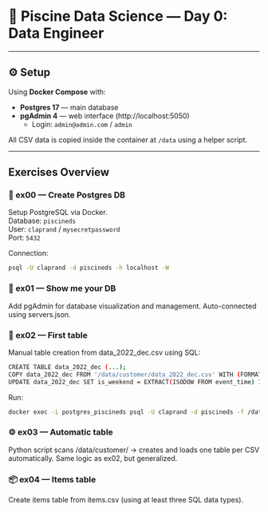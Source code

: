 # 🧠 Piscine Data Science — Day 0: Data Engineer

---

## ⚙️ Setup

Using **Docker Compose** with:
- **Postgres 17** — main database  
- **pgAdmin 4** — web interface (http://localhost:5050)  
  - Login: `admin@admin.com` / `admin`

All CSV data is copied inside the container at `/data` using a helper script.

---

## Exercises Overview

### 🧱 ex00 — Create Postgres DB  
Setup PostgreSQL via Docker.  
Database: `piscineds`  
User: `claprand` / `mysecretpassword`  
Port: `5432`  

Connection:
```bash
psql -U claprand -d piscineds -h localhost -W
```

### 🧭 ex01 — Show me your DB

Add pgAdmin for database visualization and management.
Auto-connected using servers.json.

### 💾 ex02 — First table

Manual table creation from data_2022_dec.csv using SQL:
```bash
CREATE TABLE data_2022_dec (...);
COPY data_2022_dec FROM '/data/customer/data_2022_dec.csv' WITH (FORMAT csv, HEADER true);
UPDATE data_2022_dec SET is_weekend = EXTRACT(ISODOW FROM event_time) IN (6,7);
```

Run:
```bash
docker exec -i postgres_piscineds psql -U claprand -d piscineds -f /data/table.sql
```

### ⚙️ ex03 — Automatic table

Python script scans /data/customer/
→ creates and loads one table per CSV automatically.
Same logic as ex02, but generalized.

### 📦 ex04 — Items table

Create items table from items.csv
(using at least three SQL data types).
